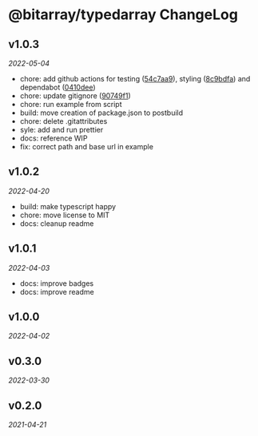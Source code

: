 <!-- markdownlint-disable MD036 -->

# @bitarray/typedarray ChangeLog

## v1.0.3

_2022-05-04_

- chore: add github actions for testing ([54c7aa9](https://github.com/swiing/Bit-TypedArray/commit/54c7aa9244bee3b1949a8b34ecccea45f1c69008)), styling ([8c9bdfa](https://github.com/swiing/Bit-TypedArray/commit/8c9bdfaba321b4987cb17eb151f06190aaf3c70e)) and dependabot ([0410dee](https://github.com/swiing/Bit-TypedArray/commit/0410deeeed0466bc651fc9af384337a6233ee0e5))
- chore: update gitignore ([90749f1](https://github.com/swiing/Bit-TypedArray/commit/90749f12d45d79f1c23b8d587b93e5f4ffea412e))
- chore: run example from script
- build: move creation of package.json to postbuild
- chore: delete .gitattributes
- syle: add and run prettier
- docs: reference WIP
- fix: correct path and base url in example

## v1.0.2

_2022-04-20_

- build: make typescript happy
- chore: move license to MIT
- docs: cleanup readme

## v1.0.1

_2022-04-03_

- docs: improve badges
- docs: improve readme

## v1.0.0

_2022-04-02_

## v0.3.0

_2022-03-30_

## v0.2.0

_2021-04-21_
